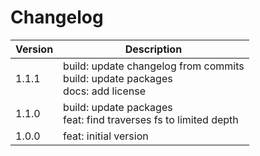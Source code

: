 # Changelog

| Version | Description |
| - | - |
| 1.1.1 | build: update changelog from commits <br> build: update packages <br> docs: add license <br> |
| 1.1.0 | build: update packages <br> feat: find traverses fs to limited depth <br> |
| 1.0.0 | feat: initial version |
